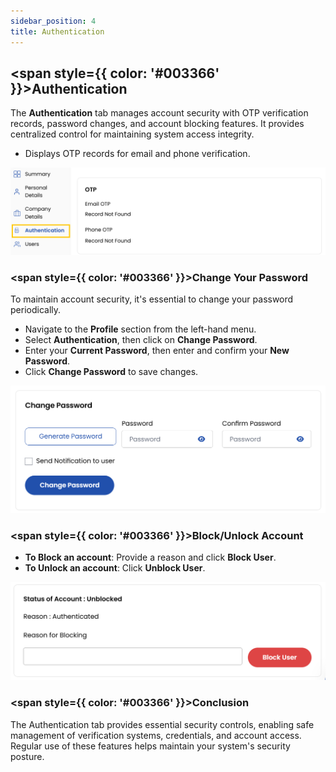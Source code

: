```yaml
---
sidebar_position: 4
title: Authentication
---
```


## <span style={{ color: '#003366' }}>Authentication</span>

The **Authentication** tab manages account security with OTP verification records, password changes, and account blocking features. It provides centralized control for maintaining system access integrity.

- Displays OTP records for email and phone verification.

![Authentication Records](images/auth_1.png)

### <span style={{ color: '#003366' }}>Change Your Password</span>

To maintain account security, it's essential to change your password periodically.

- Navigate to the **Profile** section from the left-hand menu.
- Select **Authentication**, then click on **Change Password**.
- Enter your **Current Password**, then enter and confirm your **New Password**.
- Click **Change Password** to save changes.

![Password Change](images/auth_2.png)

### <span style={{ color: '#003366' }}>Block/Unlock Account</span>

- **To Block an account**: Provide a reason and click **Block User**.
- **To Unlock an account**: Click **Unblock User**.

![Account Controls](images/auth_3.png)

### <span style={{ color: '#003366' }}>Conclusion</span>

The Authentication tab provides essential security controls, enabling safe management of verification systems, credentials, and account access. Regular use of these features helps maintain your system's security posture.